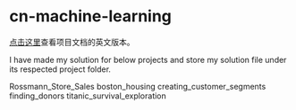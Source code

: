 # cn-machine-learning

[点击这里](https://github.com/udacity/machine-learning/)查看项目文档的英文版本。

I have made my solution for below projects and store my solution file under its respected project folder.

Rossmann_Store_Sales
boston_housing
creating_customer_segments
finding_donors
titanic_survival_exploration

